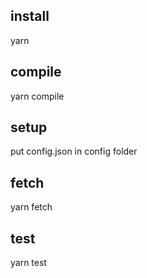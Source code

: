 ## install

yarn

## compile

yarn compile

## setup

put config.json in config folder

## fetch

yarn fetch

## test

yarn test
